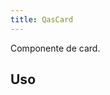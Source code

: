 ```yaml
---
title: QasCard
---
```


Componente de card.

<doc-api file="card/QasCard" name="QasCard" />

## Uso

<doc-example file="QasCard/Basic" title="Básico" />
<doc-example file="QasCard/Box" title="Com box" />
